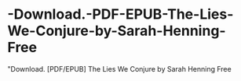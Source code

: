 # -Download.-PDF-EPUB-The-Lies-We-Conjure-by-Sarah-Henning-Free
"Download. [PDF/EPUB] The Lies We Conjure by Sarah Henning Free
